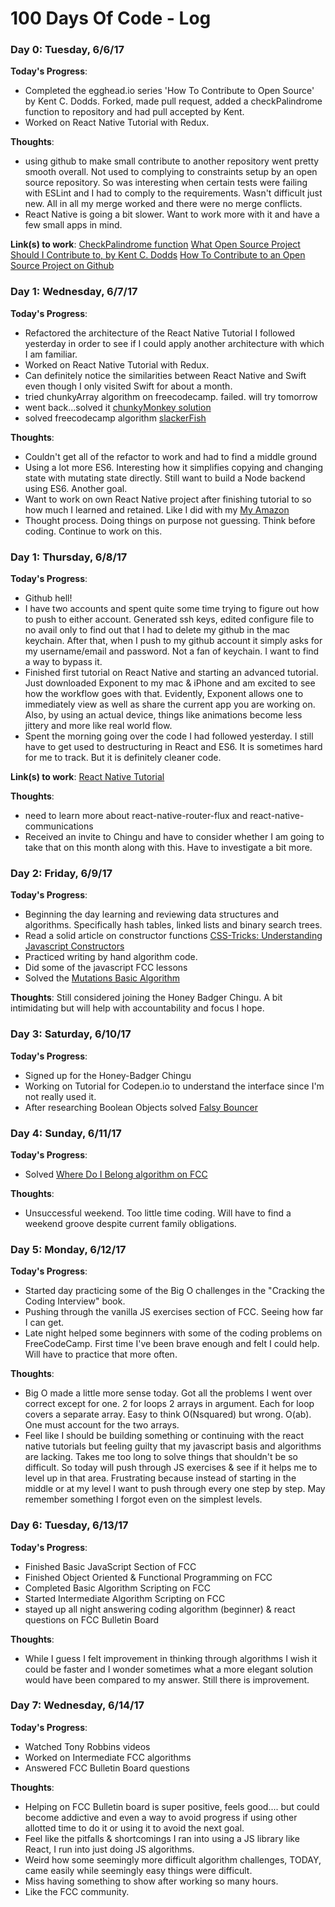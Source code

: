 # 100 Days Of Code - Log


### Day 0: Tuesday, 6/6/17

**Today's Progress**:
* Completed the egghead.io series 'How To Contribute to Open Source' by Kent C. Dodds.
Forked, made pull request, added a checkPalindrome function to repository and had pull accepted by Kent.
* Worked on React Native Tutorial with Redux.

**Thoughts**:
* using github to make small contribute to another repository went pretty smooth overall. Not used to complying to constraints setup by an open source repository. So was interesting when certain tests were failing with ESLint and I had to comply to the requirements. Wasn't difficult just new. All in all my merge worked and there were no merge conflicts.
* React Native is going a bit slower. Want to work more with it and have a few small apps in mind.

**Link(s) to work**:
[CheckPalindrome function](http://github.com/eggheadio-github/stack-overflow-copy-paste/tree/master/src)
[What Open Source Project Should I Contribute to, by Kent C. Dodds](http://medium.com/@kentcdodds/what-open-source-project-should-i-contribute-to-7d50ecfe1cb4)
[How To Contribute to an Open Source Project on Github](http://egghead.io/courses/how-to-contribute-to-an-open-source-project-on-github)

### Day 1: Wednesday, 6/7/17

**Today's Progress**:
* Refactored the architecture of the React Native Tutorial I followed yesterday in order to see if I could apply another architecture with which I am familiar.
* Worked on React Native Tutorial with Redux.
* Can definitely notice the similarities between React Native and Swift even though I only visited Swift for about a month.
* tried chunkyArray algorithm on freecodecamp. failed. will try tomorrow
* went back...solved it [chunkyMonkey solution](http://repl.it/Ib2w/1)
* solved freecodecamp algorithm [slackerFish](http://repl.it/languages/javascript)

**Thoughts**:
* Couldn't get all of the refactor to work and had to find a middle ground
* Using a lot more ES6. Interesting how it simplifies copying and changing state with mutating state directly. Still want to build a Node backend using ES6. Another goal.
* Want to work on own React Native project after finishing tutorial to so how much I learned and retained. Like I did with my [My Amazon](http://github.com/jdrichardstech/MyAmazon)
* Thought process. Doing things on purpose not guessing. Think before coding. Continue to work on this.

### Day 1: Thursday, 6/8/17
**Today's Progress**:
* Github hell!
* I have two accounts and spent quite some time trying to figure out how to push to either account. Generated ssh keys, edited configure file to no avail only to find out that I had to delete my github in the mac keychain. After that, when I push to my github account it simply asks for my username/email and password. Not a fan of keychain. I want to find a way to bypass it.
* Finished first tutorial on React Native and starting an advanced tutorial. Just downloaded Exponent to my mac & iPhone and am excited to see how the workflow goes with that. Evidently, Exponent allows one to immediately view as well as share the current app you are working on. Also, by using an actual device, things like animations become less jittery and more like real world flow.
* Spent the morning going over the code I had followed yesterday. I still have to get used to destructuring in React and ES6. It is sometimes hard for me to track. But it is definitely cleaner code.


**Link(s) to work**:
[React Native Tutorial](http://github.com/jdrichards-tech/employee-manager)

**Thoughts**:
* need to learn more about react-native-router-flux and react-native-communications
* Received an invite to Chingu and have to consider whether I am going to take that on this month along with this. Have to investigate a bit more.

### Day 2: Friday, 6/9/17

**Today's Progress**:
* Beginning the day learning and reviewing data structures and algorithms. Specifically hash tables, linked lists and binary search trees.
* Read a solid article on constructor functions [CSS-Tricks: Understanding Javascript Constructors](http://css-tricks.com/understanding-javascript-constructors/)
* Practiced writing by hand algorithm code.
* Did some of the javascript FCC lessons
* Solved the [Mutations Basic Algorithm](http://repl.it/If4s/0)

**Thoughts**:
Still considered joining the Honey Badger Chingu. A bit intimidating but will help with accountability and focus I hope.

### Day 3: Saturday, 6/10/17

**Today's Progress**:
* Signed up for the Honey-Badger Chingu
* Working on Tutorial for Codepen.io to understand the interface since I'm not really used it.
* After researching Boolean Objects solved [Falsy Bouncer](http://www.freecodecamp.com/challenges/falsy-bouncer)

### Day 4: Sunday, 6/11/17

**Today's Progress**:
* Solved [Where Do I Belong algorithm on FCC](https://www.freecodecamp.com/challenges/where-do-i-belong)

**Thoughts**:
* Unsuccessful weekend. Too little time coding. Will have to find a weekend groove despite current family obligations.

### Day 5: Monday, 6/12/17

**Today's Progress**:
* Started day practicing some of the Big O challenges in the "Cracking the Coding Interview" book.
* Pushing through the vanilla JS exercises section of FCC. Seeing how far I can get.
* Late night helped some beginners with some of the coding problems on FreeCodeCamp. First time I've been brave enough and felt I could help. Will have to practice that more often.

**Thoughts**:
* Big O made a little more sense today. Got all the problems I went over correct except for one. 2 for loops 2 arrays in argument. Each for loop covers a separate array. Easy to think O(Nsquared) but wrong. O(ab). One must account for the two arrays.
* Feel like I should be building something or continuing with the react native tutorials but feeling guilty that my javascript basis and algorithms are lacking. Takes me too long to solve things that shouldn't be so difficult. So today will push through JS exercises & see if it helps me to level up in that area. Frustrating because instead of starting in the middle or at my level I want to push through every one step by step. May remember something I forgot even on the simplest levels.

### Day 6: Tuesday, 6/13/17

**Today's Progress**:
* Finished Basic JavaScript Section of FCC
* Finished Object Oriented & Functional Programming on FCC
* Completed Basic Algorithm Scripting on FCC
* Started Intermediate Algorithm Scripting on FCC
* stayed up all night answering coding algorithm (beginner) & react questions on FCC Bulletin Board

**Thoughts**:
* While I guess I felt improvement in thinking through algorithms I wish it could be
faster and I wonder sometimes what a more elegant solution would have been compared to my answer.
Still there is improvement.

### Day 7: Wednesday, 6/14/17
**Today's Progress**:
* Watched Tony Robbins videos
* Worked on Intermediate FCC algorithms
* Answered FCC Bulletin Board questions

**Thoughts**:
* Helping on FCC Bulletin board is super positive, feels good.... but could become addictive and even a way to avoid progress if using other allotted time to do it or using it to avoid the next goal.
* Feel like the pitfalls & shortcomings I ran into using a JS library like React, I run into just doing JS algorithms.
* Weird how some seemingly more difficult algorithm challenges, TODAY, came easily while seemingly easy things were difficult.
* Miss having something to show after working so many hours.
* Like the FCC community.
